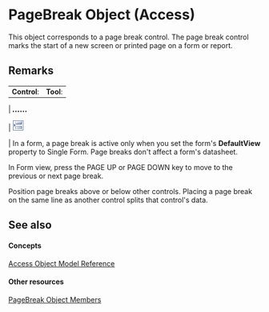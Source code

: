 
# PageBreak Object (Access)

This object corresponds to a page break control. The page break control marks the start of a new screen or printed page on a form or report.


## Remarks


|||
|:-----|:-----|
|**Control**:|**Tool**:|
|
![](images/t-pgbrk_ZA06047730.gif)

|
![](images/pagebrk_ZA06044536.gif)

|
In a form, a page break is active only when you set the form's  **DefaultView** property to Single Form. Page breaks don't affect a form's datasheet.

In Form view, press the PAGE UP or PAGE DOWN key to move to the previous or next page break.

Position page breaks above or below other controls. Placing a page break on the same line as another control splits that control's data.


## See also


#### Concepts


[Access Object Model Reference](2de134a4-6c5c-d2a3-8377-f4dd973ba650.md)
#### Other resources


[PageBreak Object Members](32f232bb-3796-8901-bf48-775ee4069dc9.md)
